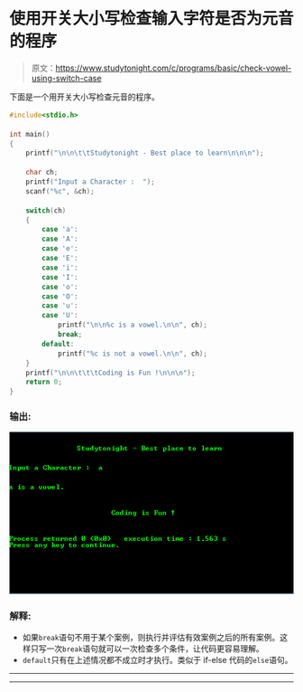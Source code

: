 # 使用开关大小写检查输入字符是否为元音的程序

> 原文：<https://www.studytonight.com/c/programs/basic/check-vowel-using-switch-case>

下面是一个用开关大小写检查元音的程序。

```cpp
#include<stdio.h>

int main()
{
    printf("\n\n\t\tStudytonight - Best place to learn\n\n\n");

    char ch;
    printf("Input a Character :  ");
    scanf("%c", &ch);

    switch(ch)
    {
        case 'a':
        case 'A':
        case 'e':
        case 'E':
        case 'i':
        case 'I':
        case 'o':
        case 'O':
        case 'u':
        case 'U':
            printf("\n\n%c is a vowel.\n\n", ch);
            break;
        default:
            printf("%c is not a vowel.\n\n", ch);
    }
    printf("\n\n\t\t\tCoding is Fun !\n\n\n");
    return 0;
}
```

### 输出:

![Check Vowel using Switch Case](img/aae8bc0270e60694cde72621957cdab4.png)

### 解释:

*   如果`break`语句不用于某个案例，则执行并评估有效案例之后的所有案例。这样只写一次`break`语句就可以一次检查多个条件，让代码更容易理解。
*   `default`只有在上述情况都不成立时才执行。类似于 if-else 代码的`else`语句。

* * *

* * *
